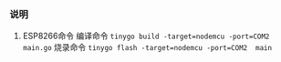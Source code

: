### 说明

1. ESP8266命令
编译命令 `tinygo build -target=nodemcu -port=COM2  main.go`
烧录命令 `tinygo flash -target=nodemcu -port=COM2  main`
